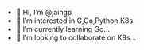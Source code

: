 - 👋 Hi, I’m @jaingp
- 👀 I’m interested in C,Go,Python,K8s
- 🌱 I’m currently learning Go...
- 💞️ I’m looking to collaborate on K8s...


<!---
jaingp/jaingp is a ✨ special ✨ repository because its `README.md` (this file) appears on your GitHub profile.
You can click the Preview link to take a look at your changes.
--->
